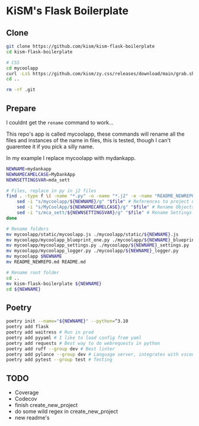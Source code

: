 # KiSM's Flask Boilerplate

## Clone

```bash
git clone https://github.com/kism/kism-flask-boilerplate
cd kism-flask-boilerplate

# CSS
cd mycoolapp
curl -LsS https://github.com/kism/zy.css/releases/download/main/grab.sh | bash
cd ..

rm -rf .git
```

## Prepare

I couldnt get the `rename` command to work...

This repo's app is called mycoolapp, these commands will rename all the files and instances of the name in files, this is tested, though I can't guarentee it if you pick a silly name.

In my example I replace mycoolapp with mydankapp.

```bash
NEWNAME=mydankapp
NEWNAMECAMELCASE=MyDankApp
NEWNSETTINGSVAR=mda_sett

# Files, replace in py in j2 files
find . -type f \( -name "*.py" -o -name "*.j2" -o -name "README_NEWREPO.md" \) | while read -r file; do
    sed -i "s/mycoolapp/${NEWNAME}/g" "$file" # References to project name in repo
    sed -i "s/MyCoolApp/${NEWNAMECAMELCASE}/g" "$file" # Rename Objects
    sed -i "s/mca_sett/${NEWNSETTINGSVAR}/g" "$file" # Rename Settings Variable
done

# Rename folders
mv mycoolapp/static/mycoolapp.js ./mycoolapp/static/${NEWNAME}.js
mv mycoolapp/mycoolapp_blueprint_one.py ./mycoolapp/${NEWNAME}_blueprint_one.py
mv mycoolapp/mycoolapp_settings.py ./mycoolapp/${NEWNAME}_settings.py
mv mycoolapp/mycoolapp_logger.py ./mycoolapp/${NEWNAME}_logger.py
mv mycoolapp $NEWNAME
mv README_NEWREPO.md README.md

# Rename root folder
cd ..
mv kism-flask-boilerplate ${NEWNAME}
cd ${NEWNAME}
```

## Poetry

```bash
poetry init --name="${NEWNAME}" --python=^3.10
poetry add flask
poetry add waitress # Run in prod
poetry add pyyaml # I like to load config from yaml
poetry add requests # Best way to do webrequests in python
poetry add ruff --group dev # Best linter
poetry add pylance --group dev # Language server, integrates with vscode
poetry add pytest --group test # Testing
```

## TODO

- Coverage
- Codecov
- finish create_new_project
- do some wild regex in create_new_project
- new readme's
